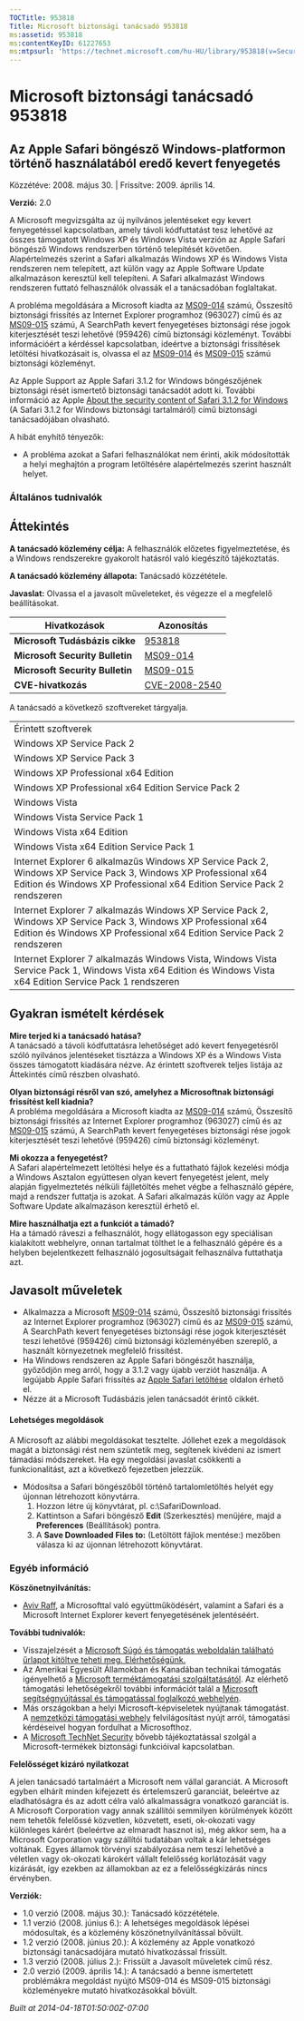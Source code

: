 ```yaml
---
TOCTitle: 953818
Title: Microsoft biztonsági tanácsadó 953818
ms:assetid: 953818
ms:contentKeyID: 61227653
ms:mtpsurl: 'https://technet.microsoft.com/hu-HU/library/953818(v=Security.10)'
---
```




Microsoft biztonsági tanácsadó 953818
=====================================

Az Apple Safari böngésző Windows-platformon történő használatából eredő kevert fenyegetés
-----------------------------------------------------------------------------------------

Közzétéve: 2008. május 30. | Frissítve: 2009. április 14.

**Verzió:** 2.0

A Microsoft megvizsgálta az új nyilvános jelentéseket egy kevert fenyegetéssel kapcsolatban, amely távoli kódfuttatást tesz lehetővé az összes támogatott Windows XP és Windows Vista verzión az Apple Safari böngésző Windows rendszerben történő telepítését követően. Alapértelmezés szerint a Safari alkalmazás Windows XP és Windows Vista rendszeren nem telepített, azt külön vagy az Apple Software Update alkalmazáson keresztül kell telepíteni. A Safari alkalmazást Windows rendszeren futtató felhasználók olvassák el a tanácsadóban foglaltakat.

A probléma megoldására a Microsoft kiadta az [MS09-014](http://go.microsoft.com/fwlink/?linkid=146659) számú, Összesítő biztonsági frissítés az Internet Explorer programhoz (963027) című és az [MS09-015](http://go.microsoft.com/fwlink/?linkid=146803) számú, A SearchPath kevert fenyegetéses biztonsági rése jogok kiterjesztését teszi lehetővé (959426) című biztonsági közleményt. További információért a kérdéssel kapcsolatban, ideértve a biztonsági frissítések letöltési hivatkozásait is, olvassa el az [MS09-014](http://go.microsoft.com/fwlink/?linkid=146659) és [MS09-015](http://go.microsoft.com/fwlink/?linkid=146803) számú biztonsági közleményt.

Az Apple Support az Apple Safari 3.1.2 for Windows böngészőjének biztonsági rését ismertető biztonsági tanácsadót adott ki. További információ az Apple [About the security content of Safari 3.1.2 for Windows](http://support.apple.com/kb/ht2092) (A Safari 3.1.2 for Windows biztonsági tartalmáról) című biztonsági tanácsadójában olvasható.

A hibát enyhítő tényezők:

-   A probléma azokat a Safari felhasználókat nem érinti, akik módosították a helyi meghajtón a program letöltésére alapértelmezés szerint használt helyet.

### Általános tudnivalók

Áttekintés
----------


**A tanácsadó közlemény célja:** A felhasználók előzetes figyelmeztetése, és a Windows rendszerekre gyakorolt hatásról való kiegészítő tájékoztatás.

**A tanácsadó közlemény állapota:** Tanácsadó közzététele.

**Javaslat:** Olvassa el a javasolt műveleteket, és végezze el a megfelelő beállításokat.

| Hivatkozások                    | Azonosítás                                                                       |
|---------------------------------|----------------------------------------------------------------------------------|
| **Microsoft Tudásbázis cikke**  | [953818](http://support.microsoft.com/kb/953818)                                 |
| **Microsoft Security Bulletin** | [MS09-014](http://go.microsoft.com/fwlink/?linkid=146659)                        |
| **Microsoft Security Bulletin** | [MS09-015](http://go.microsoft.com/fwlink/?linkid=146803)                        |
| **CVE-hivatkozás**              | [CVE-2008-2540](http://www.cve.mitre.org/cgi-bin/cvename.cgi?name=cve-2008-2540) |

A tanácsadó a következő szoftvereket tárgyalja.

|                                                                                                                                                                                           |
|-------------------------------------------------------------------------------------------------------------------------------------------------------------------------------------------|
| Érintett szoftverek                                                                                                                                                                       |
| Windows XP Service Pack 2                                                                                                                                                                 |
| Windows XP Service Pack 3                                                                                                                                                                 |
| Windows XP Professional x64 Edition                                                                                                                                                       |
| Windows XP Professional x64 Edition Service Pack 2                                                                                                                                        |
| Windows Vista                                                                                                                                                                             |
| Windows Vista Service Pack 1                                                                                                                                                              |
| Windows Vista x64 Edition                                                                                                                                                                 |
| Windows Vista x64 Edition Service Pack 1                                                                                                                                                  |
| Internet Explorer 6 alkalmazűs Windows XP Service Pack 2, Windows XP Service Pack 3, Windows XP Professional x64 Edition és Windows XP Professional x64 Edition Service Pack 2 rendszeren |
| Internet Explorer 7 alkalmazás Windows XP Service Pack 2, Windows XP Service Pack 3, Windows XP Professional x64 Edition és Windows XP Professional x64 Edition Service Pack 2 rendszeren |
| Internet Explorer 7 alkalmazás Windows Vista, Windows Vista Service Pack 1, Windows Vista x64 Edition és Windows Vista x64 Edition Service Pack 1 rendszeren                              |

Gyakran ismételt kérdések
-------------------------


**Mire terjed ki a tanácsadó hatása?**  
A tanácsadó a távoli kódfuttatásra lehetőséget adó kevert fenyegetésről szóló nyilvános jelentéseket tisztázza a Windows XP és a Windows Vista összes támogatott kiadására nézve. Az érintett szoftverek teljes listája az Áttekintés című részben olvasható.

**Olyan biztonsági résről van szó, amelyhez a Microsoftnak biztonsági frissítést kell kiadnia?**  
A probléma megoldására a Microsoft kiadta az [MS09-014](http://go.microsoft.com/fwlink/?linkid=146659) számú, Összesítő biztonsági frissítés az Internet Explorer programhoz (963027) című és az [MS09-015](http://go.microsoft.com/fwlink/?linkid=146803) számú, A SearchPath kevert fenyegetéses biztonsági rése jogok kiterjesztését teszi lehetővé (959426) című biztonsági közleményt.

**Mi okozza a fenyegetést?**  
A Safari alapértelmezett letöltési helye és a futtatható fájlok kezelési módja a Windows Asztalon együttesen olyan kevert fenyegetést jelent, mely alapján figyelmeztetés nélküli fájlletöltés mehet végbe a felhasználó gépére, majd a rendszer futtatja is azokat. A Safari alkalmazás külön vagy az Apple Software Update alkalmazáson keresztül érhető el.

**Mire használhatja ezt a funkciót a támadó?**  
Ha a támadó ráveszi a felhasználót, hogy ellátogasson egy speciálisan kialakított webhelyre, onnan tartalmat tölthet le a felhasználó gépére és a helyben bejelentkezett felhasználó jogosultságait felhasználva futtathatja azt.

Javasolt műveletek
------------------


-   Alkalmazza a Microsoft [MS09-014](http://go.microsoft.com/fwlink/?linkid=146659) számú, Összesítő biztonsági frissítés az Internet Explorer programhoz (963027) című és az [MS09-015](http://go.microsoft.com/fwlink/?linkid=146803) számú, A SearchPath kevert fenyegetéses biztonsági rése jogok kiterjesztését teszi lehetővé (959426) című biztonsági közleményében szereplő, a használt környezetnek megfelelő frissítést.
-   Ha Windows rendszeren az Apple Safari böngészőt használja, győződjön meg arról, hogy a 3.1.2 vagy újabb verziót használja. A legújabb Apple Safari frissítés az [Apple Safari letöltése](http://www.apple.com/safari/download/) oldalon érhető el.
-   Nézze át a Microsoft Tudásbázis jelen tanácsadót érintő cikkét.

#### Lehetséges megoldások

A Microsoft az alábbi megoldásokat tesztelte. Jóllehet ezek a megoldások magát a biztonsági rést nem szüntetik meg, segítenek kivédeni az ismert támadási módszereket. Ha egy megoldási javaslat csökkenti a funkcionalitást, azt a következő fejezetben jelezzük.

-   Módosítsa a Safari böngészőből történő tartalomletöltés helyét egy újonnan létrehozott könyvtárra.
    1.  Hozzon létre új könyvtárat, pl. c:\\SafariDownload.
    2.  Kattintson a Safari böngésző **Edit** (Szerkesztés) menüjére, majd a **Preferences** (Beállítások) pontra.
    3.  A **Save Downloaded Files to:** (Letöltött fájlok mentése:) mezőben válasza ki az újonnan létrehozott könyvtárat.

### Egyéb információ

**Köszönetnyilvánítás:**

-   [Aviv Raff](http://aviv.raffon.net/), a Microsofttal való együttműködésért, valamint a Safari és a Microsoft Internet Explorer kevert fenyegetésének jelentéséért.

**További tudnivalók:**

-   Visszajelzését a [Microsoft Súgó és támogatás weboldalán található űrlapot kitöltve teheti meg. Elérhetőségünk.](https://support.microsoft.com/common/survey.aspx?scid=sw;en;1257&amp;showpage=1&amp;ws=technet&amp;sd=tech)
-   Az Amerikai Egyesült Államokban és Kanadában technikai támogatás igényelhető a [Microsoft terméktámogatási szolgáltatásától](http://go.microsoft.com/fwlink/?linkid=21131). Az elérhető támogatási lehetőségekről további információt talál a [Microsoft segítségnyújtással és támogatással foglalkozó webhelyén](http://support.microsoft.com/).
-   Más országokban a helyi Microsoft-képviseletek nyújtanak támogatást. A [nemzetközi támogatási webhely](http://go.microsoft.com/fwlink/?linkid=21155) felvilágosítást nyújt arról, támogatási kérdéseivel hogyan fordulhat a Microsofthoz.
-   A [Microsoft TechNet Security](http://go.microsoft.com/fwlink/?linkid=21132) bővebb tájékoztatással szolgál a Microsoft-termékek biztonsági funkcióival kapcsolatban.

**Felelősséget kizáró nyilatkozat**

A jelen tanácsadó tartalmáért a Microsoft nem vállal garanciát. A Microsoft egyben elhárít minden kifejezett és értelemszerű garanciát, beleértve az eladhatóságra és az adott célra való alkalmasságra vonatkozó garanciát is. A Microsoft Corporation vagy annak szállítói semmilyen körülmények között nem tehetők felelőssé közvetlen, közvetett, eseti, ok-okozati vagy különleges kárért (beleértve az elmaradt hasznot is), még akkor sem, ha a Microsoft Corporation vagy szállítói tudatában voltak a kár lehetséges voltának. Egyes államok törvényi szabályozása nem teszi lehetővé a véletlen vagy ok-okozati károkért vállalt felelősség korlátozását vagy kizárását, így ezekben az államokban az ez a felelősségkizárás nincs érvényben.

**Verziók:**

-   1.0 verzió (2008. május 30.): Tanácsadó közzététele.
-   1.1 verzió (2008. június 6.): A lehetséges megoldások lépései módosultak, és a közlemény köszönetnyilvánítással bővült.
-   1.2 verzió (2008. június 20.): A közlemény az Apple vonatkozó biztonsági tanácsadójára mutató hivatkozással frissült.
-   1.3 verzió (2008. július 2.): Frissült a Javasolt műveletek című rész.
-   2.0 verzió (2009. április 14.): A tanácsadó a benne ismertetett problémákra megoldást nyújtó MS09-014 és MS09-015 biztonsági közleményekre mutató hivatkozásokkal bővült.

*Built at 2014-04-18T01:50:00Z-07:00*
